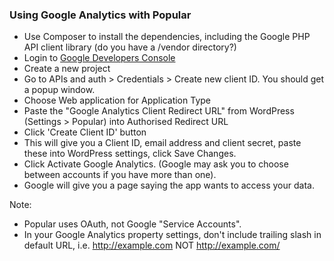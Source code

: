 ### Using Google Analytics with Popular

- Use Composer to install the dependencies, including the Google PHP API client library (do you have a /vendor directory?)
- Login to [Google Developers Console](https://developers.google.com/console)
- Create a new project
- Go to APIs and auth > Credentials > Create new client ID. You should get a popup window.
- Choose Web application for Application Type
- Paste the "Google Analytics Client Redirect URL" from WordPress (Settings > Popular) into Authorised Redirect URL
- Click 'Create Client ID' button
- This will give you a Client ID, email address and client secret, paste these into WordPress settings, click Save Changes.
- Click Activate Google Analytics.  (Google may ask you to choose between accounts if you have more than one).
- Google will give you a page saying the app wants to access your data.

Note:

- Popular uses OAuth, not Google "Service Accounts".
- In your Google Analytics property settings, don't include trailing slash in default URL, i.e. http://example.com NOT http://example.com/
